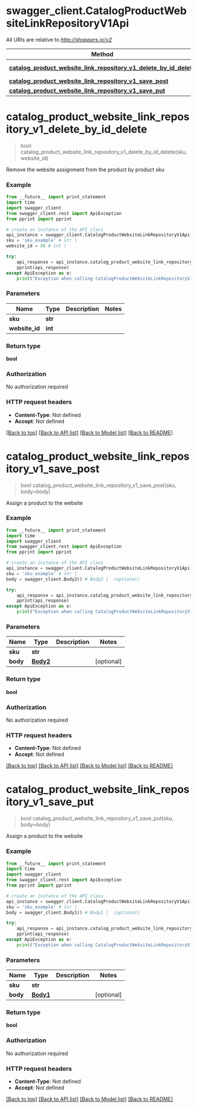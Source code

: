 # swagger_client.CatalogProductWebsiteLinkRepositoryV1Api

All URIs are relative to *http://shoppers.io/v2*

Method | HTTP request | Description
------------- | ------------- | -------------
[**catalog_product_website_link_repository_v1_delete_by_id_delete**](CatalogProductWebsiteLinkRepositoryV1Api.md#catalog_product_website_link_repository_v1_delete_by_id_delete) | **DELETE** /v1/products/{sku}/websites/{websiteId} | 
[**catalog_product_website_link_repository_v1_save_post**](CatalogProductWebsiteLinkRepositoryV1Api.md#catalog_product_website_link_repository_v1_save_post) | **POST** /v1/products/{sku}/websites | 
[**catalog_product_website_link_repository_v1_save_put**](CatalogProductWebsiteLinkRepositoryV1Api.md#catalog_product_website_link_repository_v1_save_put) | **PUT** /v1/products/{sku}/websites | 


# **catalog_product_website_link_repository_v1_delete_by_id_delete**
> bool catalog_product_website_link_repository_v1_delete_by_id_delete(sku, website_id)



Remove the website assignment from the product by product sku

### Example 
```python
from __future__ import print_statement
import time
import swagger_client
from swagger_client.rest import ApiException
from pprint import pprint

# create an instance of the API class
api_instance = swagger_client.CatalogProductWebsiteLinkRepositoryV1Api()
sku = 'sku_example' # str | 
website_id = 56 # int | 

try: 
    api_response = api_instance.catalog_product_website_link_repository_v1_delete_by_id_delete(sku, website_id)
    pprint(api_response)
except ApiException as e:
    print("Exception when calling CatalogProductWebsiteLinkRepositoryV1Api->catalog_product_website_link_repository_v1_delete_by_id_delete: %s\n" % e)
```

### Parameters

Name | Type | Description  | Notes
------------- | ------------- | ------------- | -------------
 **sku** | **str**|  | 
 **website_id** | **int**|  | 

### Return type

**bool**

### Authorization

No authorization required

### HTTP request headers

 - **Content-Type**: Not defined
 - **Accept**: Not defined

[[Back to top]](#) [[Back to API list]](../README.md#documentation-for-api-endpoints) [[Back to Model list]](../README.md#documentation-for-models) [[Back to README]](../README.md)

# **catalog_product_website_link_repository_v1_save_post**
> bool catalog_product_website_link_repository_v1_save_post(sku, body=body)



Assign a product to the website

### Example 
```python
from __future__ import print_statement
import time
import swagger_client
from swagger_client.rest import ApiException
from pprint import pprint

# create an instance of the API class
api_instance = swagger_client.CatalogProductWebsiteLinkRepositoryV1Api()
sku = 'sku_example' # str | 
body = swagger_client.Body2() # Body2 |  (optional)

try: 
    api_response = api_instance.catalog_product_website_link_repository_v1_save_post(sku, body=body)
    pprint(api_response)
except ApiException as e:
    print("Exception when calling CatalogProductWebsiteLinkRepositoryV1Api->catalog_product_website_link_repository_v1_save_post: %s\n" % e)
```

### Parameters

Name | Type | Description  | Notes
------------- | ------------- | ------------- | -------------
 **sku** | **str**|  | 
 **body** | [**Body2**](Body2.md)|  | [optional] 

### Return type

**bool**

### Authorization

No authorization required

### HTTP request headers

 - **Content-Type**: Not defined
 - **Accept**: Not defined

[[Back to top]](#) [[Back to API list]](../README.md#documentation-for-api-endpoints) [[Back to Model list]](../README.md#documentation-for-models) [[Back to README]](../README.md)

# **catalog_product_website_link_repository_v1_save_put**
> bool catalog_product_website_link_repository_v1_save_put(sku, body=body)



Assign a product to the website

### Example 
```python
from __future__ import print_statement
import time
import swagger_client
from swagger_client.rest import ApiException
from pprint import pprint

# create an instance of the API class
api_instance = swagger_client.CatalogProductWebsiteLinkRepositoryV1Api()
sku = 'sku_example' # str | 
body = swagger_client.Body1() # Body1 |  (optional)

try: 
    api_response = api_instance.catalog_product_website_link_repository_v1_save_put(sku, body=body)
    pprint(api_response)
except ApiException as e:
    print("Exception when calling CatalogProductWebsiteLinkRepositoryV1Api->catalog_product_website_link_repository_v1_save_put: %s\n" % e)
```

### Parameters

Name | Type | Description  | Notes
------------- | ------------- | ------------- | -------------
 **sku** | **str**|  | 
 **body** | [**Body1**](Body1.md)|  | [optional] 

### Return type

**bool**

### Authorization

No authorization required

### HTTP request headers

 - **Content-Type**: Not defined
 - **Accept**: Not defined

[[Back to top]](#) [[Back to API list]](../README.md#documentation-for-api-endpoints) [[Back to Model list]](../README.md#documentation-for-models) [[Back to README]](../README.md)

